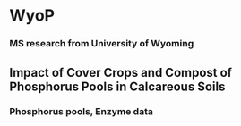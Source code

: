 # WyoP
 
### MS research from University of Wyoming
## Impact of Cover Crops and Compost of Phosphorus Pools in Calcareous Soils

### Phosphorus pools, Enzyme data
